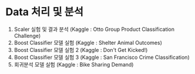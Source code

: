 # Data 처리 및 분석

1. Scaler 실험 및 결과 분석 (Kaggle : Otto Group Product Classification Challenge)
2. Boost Classifier 모델 실험 (Kaggle : Shelter Animal Outcomes)
3. Boost Classifier 모델 실험 2 (Kaggle : Don't Get Kicked!)
4. Boost Classifier 모델 실험 3 (Kaggle : San Francisco Crime Classification)
5. 회귀분석 모델 실험 (Kaggle : Bike Sharing Demand)

